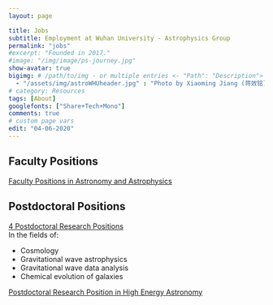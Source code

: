 ```yaml
---
layout: page

title: Jobs
subtitle: Employment at Wuhan University - Astrophysics Group
permalink: "jobs"
#excerpt: "Founded in 2017."
#image: "/img/image/ps-journey.jpg"
show-avatar: true
bigimg:	# /path/to/img - or multiple entries <- "Path": "Description">
  - "/assets/img/astroWHUheader.jpg" : "Photo by Xiaoming Jiang (蒋效铭)"
# category: Resources
tags: [About]
googlefonts: ["Share+Tech+Mono"]
comments: true
# custom page vars
edit: "04-06-2020"
---
```


<style>
body {
text-align: justify}
</style>


## Faculty Positions

[Faculty Positions in Astronomy and Astrophysics](https://jobregister.aas.org/ad/95709e64)


## Postdoctoral Positions
[4 Postdoctoral Research Positions](https://jobregister.aas.org/ad/74d54118)  
   In the fields of:  
  - Cosmology
  - Gravitational wave astrophysics
  - Gravitational wave data analysis
  - Chemical evolution of galaxies


[Postdoctoral Research Position in High Energy Astronomy](https://jobregister.aas.org/ad/8fc0f15d)
